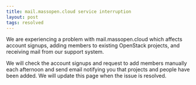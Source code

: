 ```yaml
---
title: mail.massopen.cloud service interruption
layout: post
tags: resolved
---
```


We are experiencing a problem with mail.massopen.cloud which affects account signups, adding members to existing OpenStack projects, and receiving mail from our support system.

We will check the account signups and request to add members manually each afternoon and send email notifying you that projects and people have been added. We will update this page when the issue is resolved.
